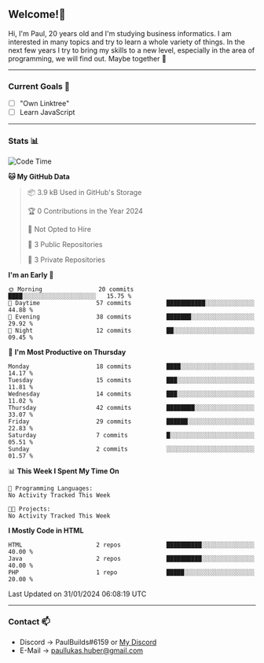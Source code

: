 ## Welcome!👋

Hi, I'm Paul, 20 years old and I'm studying business informatics. I am interested in many topics and try to learn a whole variety of things. In the next few years I try to bring my skills to a new level, especially in the area of programming, we will find out.
Maybe together 🤙

---
### Current Goals 🥅

- [ ] "Own Linktree"
- [ ] Learn JavaScript

---
### Stats 📊

<!--START_SECTION:waka-->
![Code Time](http://img.shields.io/badge/Code%20Time-72%20hrs%2041%20mins-blue)

**🐱 My GitHub Data** 

> 📦 3.9 kB Used in GitHub's Storage 
 > 
> 🏆 0 Contributions in the Year 2024
 > 
> 🚫 Not Opted to Hire
 > 
> 📜 3 Public Repositories 
 > 
> 🔑 3 Private Repositories 
 > 
**I'm an Early 🐤** 

```text
🌞 Morning                20 commits          ████░░░░░░░░░░░░░░░░░░░░░   15.75 % 
🌆 Daytime                57 commits          ███████████░░░░░░░░░░░░░░   44.88 % 
🌃 Evening                38 commits          ███████░░░░░░░░░░░░░░░░░░   29.92 % 
🌙 Night                  12 commits          ██░░░░░░░░░░░░░░░░░░░░░░░   09.45 % 
```
📅 **I'm Most Productive on Thursday** 

```text
Monday                   18 commits          ████░░░░░░░░░░░░░░░░░░░░░   14.17 % 
Tuesday                  15 commits          ███░░░░░░░░░░░░░░░░░░░░░░   11.81 % 
Wednesday                14 commits          ███░░░░░░░░░░░░░░░░░░░░░░   11.02 % 
Thursday                 42 commits          ████████░░░░░░░░░░░░░░░░░   33.07 % 
Friday                   29 commits          ██████░░░░░░░░░░░░░░░░░░░   22.83 % 
Saturday                 7 commits           █░░░░░░░░░░░░░░░░░░░░░░░░   05.51 % 
Sunday                   2 commits           ░░░░░░░░░░░░░░░░░░░░░░░░░   01.57 % 
```


📊 **This Week I Spent My Time On** 

```text
💬 Programming Languages: 
No Activity Tracked This Week

🐱‍💻 Projects: 
No Activity Tracked This Week
```

**I Mostly Code in HTML** 

```text
HTML                     2 repos             ██████████░░░░░░░░░░░░░░░   40.00 % 
Java                     2 repos             ██████████░░░░░░░░░░░░░░░   40.00 % 
PHP                      1 repo              █████░░░░░░░░░░░░░░░░░░░░   20.00 % 
```




 Last Updated on 31/01/2024 06:08:19 UTC
<!--END_SECTION:waka-->

---
### Contact 📫

* Discord -> PaulBuilds#6159 or [My Discord](https://discord.gg/7kq6UnB)
* E-Mail -> paullukas.huber@gmail.com
